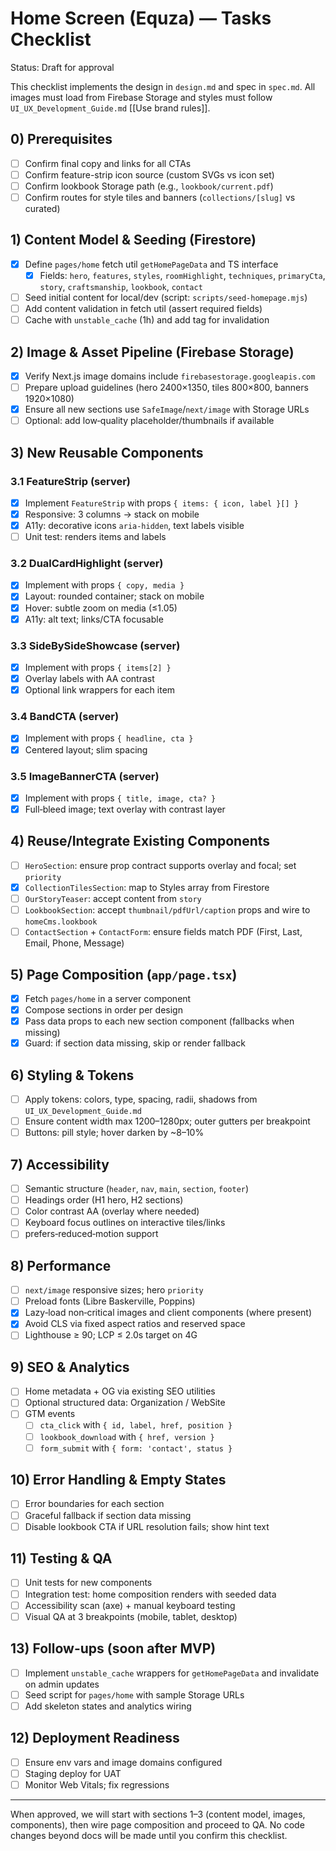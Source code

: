 # Home Screen (Equza) — Tasks Checklist

Status: Draft for approval

This checklist implements the design in `design.md` and spec in `spec.md`. All images must load from Firebase Storage and styles must follow `UI_UX_Development_Guide.md` [[Use brand rules]].

## 0) Prerequisites
- [ ] Confirm final copy and links for all CTAs
- [ ] Confirm feature-strip icon source (custom SVGs vs icon set)
- [ ] Confirm lookbook Storage path (e.g., `lookbook/current.pdf`)
- [ ] Confirm routes for style tiles and banners (`collections/[slug]` vs curated)

## 1) Content Model & Seeding (Firestore)
- [x] Define `pages/home` fetch util `getHomePageData` and TS interface
  - [x] Fields: `hero`, `features`, `styles`, `roomHighlight`, `techniques`, `primaryCta`, `story`, `craftsmanship`, `lookbook`, `contact`
- [ ] Seed initial content for local/dev (script: `scripts/seed-homepage.mjs`)
- [ ] Add content validation in fetch util (assert required fields)
- [ ] Cache with `unstable_cache` (1h) and add tag for invalidation

## 2) Image & Asset Pipeline (Firebase Storage)
- [x] Verify Next.js image domains include `firebasestorage.googleapis.com`
- [ ] Prepare upload guidelines (hero 2400×1350, tiles 800×800, banners 1920×1080)
- [x] Ensure all new sections use `SafeImage`/`next/image` with Storage URLs
- [ ] Optional: add low‑quality placeholder/thumbnails if available

## 3) New Reusable Components

### 3.1 FeatureStrip (server)
- [x] Implement `FeatureStrip` with props `{ items: { icon, label }[] }`
- [x] Responsive: 3 columns → stack on mobile
- [x] A11y: decorative icons `aria-hidden`, text labels visible
- [ ] Unit test: renders items and labels

### 3.2 DualCardHighlight (server)
- [x] Implement with props `{ copy, media }`
- [x] Layout: rounded container; stack on mobile
- [x] Hover: subtle zoom on media (≤1.05)
- [x] A11y: alt text; links/CTA focusable

### 3.3 SideBySideShowcase (server)
- [x] Implement with props `{ items[2] }`
- [x] Overlay labels with AA contrast
- [x] Optional link wrappers for each item

### 3.4 BandCTA (server)
- [x] Implement with props `{ headline, cta }`
- [x] Centered layout; slim spacing

### 3.5 ImageBannerCTA (server)
- [x] Implement with props `{ title, image, cta? }`
- [x] Full‑bleed image; text overlay with contrast layer

## 4) Reuse/Integrate Existing Components
- [ ] `HeroSection`: ensure prop contract supports overlay and focal; set `priority`
- [x] `CollectionTilesSection`: map to Styles array from Firestore
- [ ] `OurStoryTeaser`: accept content from `story`
- [ ] `LookbookSection`: accept `thumbnail/pdfUrl/caption` props and wire to `homeCms.lookbook`
- [ ] `ContactSection` + `ContactForm`: ensure fields match PDF (First, Last, Email, Phone, Message)

## 5) Page Composition (`app/page.tsx`)
- [x] Fetch `pages/home` in a server component
- [x] Compose sections in order per design
- [x] Pass data props to each new section component (fallbacks when missing)
- [x] Guard: if section data missing, skip or render fallback

## 6) Styling & Tokens
- [ ] Apply tokens: colors, type, spacing, radii, shadows from `UI_UX_Development_Guide.md`
- [ ] Ensure content width max 1200–1280px; outer gutters per breakpoint
- [ ] Buttons: pill style; hover darken by ~8–10%

## 7) Accessibility
- [ ] Semantic structure (`header`, `nav`, `main`, `section`, `footer`)
- [ ] Headings order (H1 hero, H2 sections)
- [ ] Color contrast AA (overlay where needed)
- [ ] Keyboard focus outlines on interactive tiles/links
- [ ] prefers‑reduced‑motion support

## 8) Performance
- [ ] `next/image` responsive sizes; hero `priority`
- [ ] Preload fonts (Libre Baskerville, Poppins)
- [x] Lazy‑load non‑critical images and client components (where present)
- [x] Avoid CLS via fixed aspect ratios and reserved space
- [ ] Lighthouse ≥ 90; LCP ≤ 2.0s target on 4G

## 9) SEO & Analytics
- [ ] Home metadata + OG via existing SEO utilities
- [ ] Optional structured data: Organization / WebSite
- [ ] GTM events
  - [ ] `cta_click` with `{ id, label, href, position }`
  - [ ] `lookbook_download` with `{ href, version }`
  - [ ] `form_submit` with `{ form: 'contact', status }`

## 10) Error Handling & Empty States
- [ ] Error boundaries for each section
- [ ] Graceful fallback if section data missing
- [ ] Disable lookbook CTA if URL resolution fails; show hint text

## 11) Testing & QA
- [ ] Unit tests for new components
- [ ] Integration test: home composition renders with seeded data
- [ ] Accessibility scan (axe) + manual keyboard testing
- [ ] Visual QA at 3 breakpoints (mobile, tablet, desktop)

## 13) Follow-ups (soon after MVP)
- [ ] Implement `unstable_cache` wrappers for `getHomePageData` and invalidate on admin updates
- [ ] Seed script for `pages/home` with sample Storage URLs
- [ ] Add skeleton states and analytics wiring

## 12) Deployment Readiness
- [ ] Ensure env vars and image domains configured
- [ ] Staging deploy for UAT
- [ ] Monitor Web Vitals; fix regressions

---

When approved, we will start with sections 1–3 (content model, images, components), then wire page composition and proceed to QA. No code changes beyond docs will be made until you confirm this checklist.
